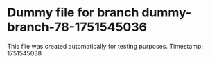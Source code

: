 # Dummy file for branch dummy-branch-78-1751545036

This file was created automatically for testing purposes.
Timestamp: 1751545038